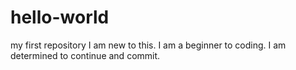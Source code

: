 # hello-world
my first repository
I am new to this. I am a beginner to coding. I am determined to continue and commit. 

